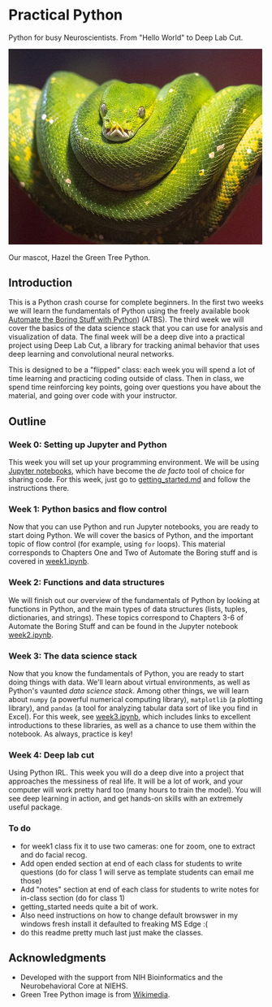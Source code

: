 # Practical Python
Python for busy Neuroscientists. From "Hello World" to Deep Lab Cut.

<img width = "500" src="./images/hazel.png">

Our mascot, Hazel the Green Tree Python.
## Introduction
This is a Python crash course for complete beginners. In the first two weeks we will learn the fundamentals of Python using the freely available book [Automate the Boring Stuff with Python](https://automatetheboringstuff.com/2e/)) (ATBS). The third week we will cover the basics of the data science stack that you can use for analysis and visualization of data. The final week will be a deep dive into a practical project using Deep Lab Cut, a library for tracking animal behavior that uses deep learning and convolutional neural networks.

This is designed to be a "flipped" class: each week you will spend a lot of time learning and practicing coding outside of class. Then in class, we spend time reinforcing key points, going over questions you have about the material, and going over code with your instructor.

## Outline
### Week 0: Setting up Jupyter and Python
This week you will set up your programming environment. We will be using [Jupyter notebooks](https://www.nature.com/articles/d41586-018-07196-1), which have become the *de facto* tool of choice for sharing code. For this week, just go to [getting_started.md](getting_started.md) and follow the instructions there.

### Week 1: Python basics and flow control
Now that you can use Python and run Jupyter notebooks, you are ready to start doing Python. We will cover the basics of Python, and the important topic of flow control (for example, using `for` loops). This material corresponds to Chapters One and Two of Automate the Boring stuff and is covered in [week1.ipynb](week1.ipynb).

### Week 2: Functions and data structures
We will finish out our overview of the fundamentals of Python by looking at functions in Python, and the main types of data structures (lists, tuples, dictionaries, and strings). These topics correspond to Chapters 3-6 of Automate the Boring Stuff and can be found in the Jupyter notebook [week2.ipynb](week2.ipynb).

### Week 3: The data science stack
Now that you know the fundamentals of Python, you are ready to start doing things with data. We'll learn about virtual environments, as well as Python's vaunted *data science stack*. Among other things, we will learn about `numpy` (a powerful numerical computing library), `matplotlib` (a plotting library), and `pandas` (a tool for analyzing tabular data sort of like you find in Excel). For this week, see  [week3.ipynb](week3.ipynb), which includes links to excellent introductions to these libraries, as well as a chance to use them within the notebook.  As always, practice is key!

### Week 4: Deep lab cut
Using Python IRL. This week you will do a deep dive into a project that approaches the messiness of real life. It will be a lot of work, and your computer will work pretty hard too (many hours to train the model). You will see deep learning in action, and get hands-on skills with an extremely useful package.

### To do
- for week1 class fix it to use two cameras: one for zoom, one to extract and do facial recog.
- Add open ended section at end of each class for students to write questions  (do for class 1 will serve as template students can email me those)
- Add "notes" section at end of each class for students to write notes for in-class section (do for class 1)
- getting_started needs quite a bit of work.
- Also need instructions on how to change default browswer in my windows fresh install it defaulted to freaking MS Edge :(
- do this readme pretty much last just make the classes.

## Acknowledgments
- Developed with the support from NIH Bioinformatics and the Neurobehavioral Core at NIEHS.
- Green Tree Python image is from [Wikimedia](https://commons.wikimedia.org/wiki/File:A_Green_Tree_Python.jpg).
